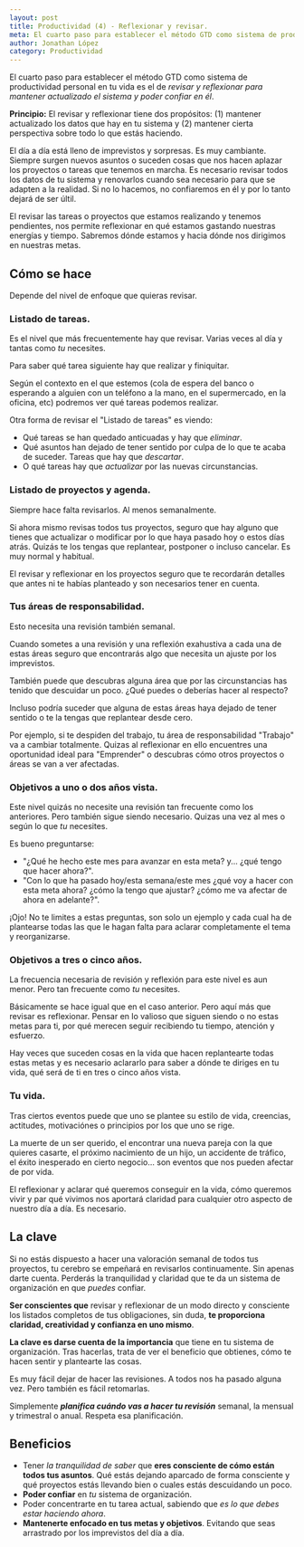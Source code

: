 ```yaml
---
layout: post
title: Productividad (4) - Reflexionar y revisar.
meta: El cuarto paso para establecer el método GTD como sistema de productividad personal en tu vida es el de .
author: Jonathan López
category: Productividad
---
```


El cuarto paso para establecer el método GTD como sistema de productividad personal en tu vida es el de *revisar y reflexionar para mantener actualizado el sistema y poder confiar en él*.

**Principio:** El revisar y reflexionar tiene dos propósitos: (1) mantener actualizado los datos que hay en tu sistema y (2) mantener cierta perspectiva sobre todo lo que estás haciendo.

El día a día está lleno de imprevistos y sorpresas. Es muy cambiante. Siempre surgen nuevos asuntos o suceden cosas que nos hacen aplazar los proyectos o tareas que tenemos en marcha. Es necesario revisar todos los datos de tu sistema y renovarlos cuando sea necesario para que se adapten a la realidad. Si no lo hacemos, no confiaremos en él y por lo tanto dejará de ser últil. 

El revisar las tareas o proyectos que estamos realizando y tenemos pendientes, nos permite reflexionar en qué estamos gastando nuestras energías y tiempo. Sabremos dónde estamos y hacia dónde nos dirigimos en nuestras metas. 

## Cómo se hace

Depende del nivel de enfoque que quieras revisar.

### Listado de tareas.

Es el nivel que más frecuentemente hay que revisar. Varias veces al día y tantas como *tu* necesites. 

Para saber qué tarea siguiente hay que realizar y finiquitar.

Según el contexto en el que estemos (cola de espera del banco o esperando a alguien con un teléfono a la mano, en el supermercado, en la oficina, etc) podremos ver qué tareas podemos realizar.

Otra forma de revisar el "Listado de tareas" es viendo:

* Qué tareas se han quedado anticuadas y hay que *eliminar*. 
* Qué asuntos han dejado de tener sentido por culpa de lo que te acaba de suceder. Tareas que hay que *descartar*.
* O qué tareas hay que *actualizar* por las nuevas circunstancias.

### Listado de proyectos y agenda.

Siempre hace falta revisarlos. Al menos semanalmente.

Si ahora mismo revisas todos tus proyectos, seguro que hay alguno que tienes que actualizar o modificar por lo que haya pasado hoy o estos días atrás. Quizás te los tengas que replantear, postponer o incluso cancelar. Es muy normal y habitual.

El revisar y reflexionar en los proyectos seguro que te recordarán detalles que antes ni te habías planteado y son necesarios tener en cuenta. 

### Tus áreas de responsabilidad.

Esto necesita una revisión también semanal. 

Cuando sometes a una revisión y una reflexión exahustiva a cada una de estas áreas seguro que encontrarás algo que necesita un ajuste por los imprevistos. 

También puede que descubras alguna área que por las circunstancias has tenido que descuidar un poco. ¿Qué puedes o deberías hacer al respecto?

Incluso podría suceder que alguna de estas áreas haya dejado de tener sentido o te la tengas que replantear desde cero. 

Por ejemplo, si te despiden del trabajo, tu área de responsabilidad "Trabajo" va a cambiar totalmente. Quizas al reflexionar en ello encuentres una oportunidad ideal para "Emprender" o descubras cómo otros proyectos o áreas se van a ver afectadas.

### Objetivos a uno o dos años vista.

Este nivel quizás no necesite una revisión tan frecuente como los anteriores. Pero también sigue siendo necesario. Quizas una vez al mes o según lo que *tu* necesites. 

Es bueno preguntarse:

* "¿Qué he hecho este mes para avanzar en esta meta? y... ¿qué tengo que hacer ahora?".
* "Con lo que ha pasado hoy/esta semana/este mes ¿qué voy a hacer con esta meta ahora? ¿cómo la tengo que ajustar? ¿cómo me va afectar de ahora en adelante?".

¡Ojo! No te limites a estas preguntas, son solo un ejemplo y cada cual ha de plantearse todas las que le hagan falta para aclarar completamente el tema y reorganizarse.

### Objetivos a tres o cinco años.

La frecuencia necesaria de revisión y reflexión para este nivel es aun menor. Pero tan frecuente como *tu* necesites.

Básicamente se hace igual que en el caso anterior. Pero aquí más que revisar es reflexionar. Pensar en lo valioso que siguen siendo o no estas metas para ti, por qué merecen seguir recibiendo tu tiempo, atención y esfuerzo. 

Hay veces que suceden cosas en la vida que hacen replantearte todas estas metas y es necesario aclararlo para saber a dónde te diriges en tu vida, qué será de ti en tres o cinco años vista.

### Tu vida.

Tras ciertos eventos puede que uno se plantee su estilo de vida, creencias, actitudes, motivaciónes o principios por los que uno se rige.

La muerte de un ser querido, el encontrar una nueva pareja con la que quieres casarte, el próximo nacimiento de un hijo, un accidente de tráfico, el éxito inesperado en cierto negocio... son eventos que nos pueden afectar de por vida.

El reflexionar y aclarar qué queremos conseguir en la vida, cómo queremos vivir y par qué vivimos nos aportará claridad para cualquier otro aspecto de nuestro día a día. Es necesario.

## La clave

Si no estás dispuesto a hacer una valoración semanal de todos tus proyectos, tu cerebro se empeñará en revisarlos continuamente. Sin apenas darte cuenta. Perderás la tranquilidad y claridad que te da un sistema de organización en que *puedes* confiar.

**Ser conscientes que** revisar y reflexionar de un modo directo y consciente los listados completos de tus obligaciones, sin duda, **te proporciona claridad, creatividad y confianza en uno mismo**.

**La clave es darse cuenta de la importancia** que tiene en tu sistema de organización. Tras hacerlas, trata de ver el beneficio que obtienes, cómo te hacen sentir y plantearte las cosas.

Es muy fácil dejar de hacer las revisiones. A todos nos ha pasado alguna vez. Pero también es fácil retomarlas. 

Simplemente ***planifica cuándo vas a hacer tu revisión*** semanal, la mensual y trimestral o anual. Respeta esa planificación.

## Beneficios

* Tener *la tranquilidad de saber* que **eres consciente de cómo están todos tus asuntos**. Qué estás dejando aparcado de forma consciente y qué proyectos estás llevando bien o cuales estás descuidando un poco.
* **Poder confiar** en *tu* sistema de organización.
* Poder concentrarte en tu tarea actual, sabiendo que *es lo que debes estar haciendo ahora*.
* **Mantenerte enfocado en tus metas y objetivos**. Evitando que seas arrastrado por los imprevistos del día a día.